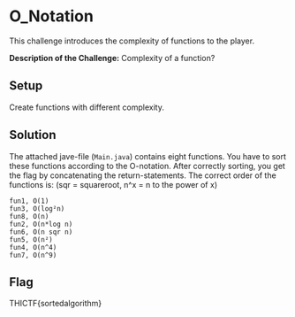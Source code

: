 # O_Notation
This challenge introduces the complexity of functions to the player.

**Description of the Challenge:**
Complexity of a function?

## Setup
Create functions with different complexity.

## Solution
The attached jave-file (`Main.java`) contains eight functions. You have to sort these functions according to the O-notation. After correctly sorting, you get the flag by concatenating the return-statements.
The correct order of the functions is: (sqr = squareroot, n^x = n to the power of x) 
```
fun1, O(1)
fun3, O(log²n)
fun8, O(n)
fun2, O(n*log n)
fun6, O(n sqr n)
fun5, O(n²)
fun4, O(n^4)
fun7, O(n^9)
```

## Flag
THICTF{sortedalgorithm}

